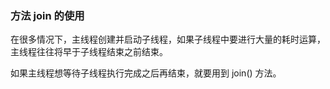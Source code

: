 ### 方法 join 的使用

在很多情况下，主线程创建并启动子线程，如果子线程中要进行大量的耗时运算，主线程往往将早于子线程结束之前结束。

如果主线程想等待子线程执行完成之后再结束，就要用到 join() 方法。